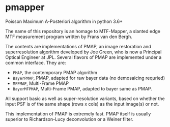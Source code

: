 # pmapper
Poisson Maximum A-Posteriori algorithm in python 3.6+

The name of this repository is an homage to MTF-Mapper, a slanted edge MTF measurement program written by Frans van den Bergh.

The contents are implementations of PMAP, an image restoration and superresolution algorithm developed by Joe Green, who is now a Principal Optical Engineer at JPL.  Several flavors of PMAP are implemented under a common interface.  They are:

- `PMAP`, the contemporary PMAP algorithm
- `BayerPMAP`, PMAP, adapted for raw bayer data (no demosaicing requried)
- `MFPMAP`, Multi-Frame PMAP
- `BayerMFPMAP`, Multi-Frame PMAP, adapted to bayer same as PMAP.

All support basic as well as super-resolution variants, based on whether the input PSF is of the same shape (rows x cols) as the input image(s) or not.

This implementation of PMAP is extremely fast.  PMAP itself is usually superior to Richardson-Lucy deconvolution or a Weiner filter.
